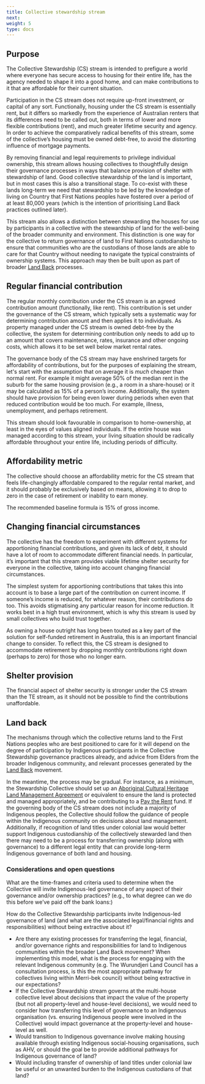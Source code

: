 ```yaml
---
title: Collective stewardship stream
next: 
weight: 5
type: docs
---
```


## Purpose

The Collective Stewardship (CS) stream is intended to prefigure a world where everyone has secure access to housing for their entire life, has the agency needed to shape it into a good home, and can make contributions to it that are affordable for their current situation. 

Participation in the CS stream does not require up-front investment, or capital of any sort. Functionally, housing under the CS stream is essentially rent, but it differs so markedly from the experience of Australian renters that its differences need to be called out, both in terms of lower and more flexible contributions (rent), and much greater lifetime security and agency. In order to achieve the comparatively radical benefits of this stream, some of the collective’s housing must be owned debt-free, to avoid the distorting influence of mortgage payments.

By removing financial and legal requirements to privilege individual ownership, this stream allows housing collectives to thoughtfully design their governance processes in ways that balance provision of shelter with stewardship of land. Good collective stewardship of the land is important, but in most cases this is also a transitional stage. To co-exist with these lands long-term we need that stewardship to be led by the knowledge of living on Country that First Nations peoples have fostered over a period of at least 80,000 years (which is the intention of prioritising Land Back practices outlined later). 

This stream also allows a distinction between stewarding the houses for use by participants in a collective with the stewardship of land for the well-being of the broader community and environment. This distinction is one way for the collective to return governance of land to First Nations custodianship to ensure that communities who are the custodians of those lands are able to care for that Country without needing to navigate the typical constraints of ownership systems. This approach may then be built upon as part of broader [Land Back](https://www.commonground.org.au/article/land-back) processes.

## Regular financial contribution

The regular monthly contribution under the CS stream is an agreed contribution amount (functionally, like rent). This contribution is set under the governance of the CS stream, which typically sets a systematic way for determining contribution amount and then applies it to individuals. As property managed under the CS stream is owned debt-free by the collective, the system for determining contribution only needs to add up to an amount that covers maintenance, rates, insurance and other ongoing costs, which allows it to be set well below market rental rates.

The governance body of the CS stream may have enshrined targets for affordability of contributions, but for the purposes of explaining the stream, let's start with the assumption that on average it is *much* cheaper than normal rent. For example it might average 50% of the median rent in the suburb for the same housing provision (e.g., a room in a share-house) or it may be calculated as 15% of a person’s income. Additionally, the system should have provision for being even lower during periods when even that reduced contribution would be too much. For example, illness, unemployment, and perhaps retirement. 

This stream should look favourable in comparison to home-ownership, at least in the eyes of values aligned individuals. If the entire house was managed according to this stream, your living situation should be radically affordable throughout your entire life, including periods of difficulty. 

## Affordability metric

The collective should choose an affordability metric for the CS stream that feels life-changingly affordable compared to the regular rental market, and it should probably be exclusively based on means, allowing it to drop to zero in the case of retirement or inability to earn money.

The recommended baseline formula is 15% of gross income.

## Changing financial circumstances

The collective has the freedom to experiment with different systems for apportioning financial contributions, and given its lack of debt, it should have a lot of room to accommodate different financial needs. In particular, it’s important that this stream provides viable lifetime shelter security for everyone in the collective, taking into account changing financial circumstances. 

The simplest system for apportioning contributions that takes this into account is to base a large part of the contribution on current income. If someone’s income is reduced, for whatever reason, their contributions do too. This avoids stigmatising any particular reason for income reduction. It works best in a high trust environment, which is why this stream is used by small collectives who build trust together.

As owning a house outright has long been touted as a key part of the solution for self-funded retirement in Australia, this is an important financial change to consider. To reflect this, the CS stream is designed to accommodate retirement by dropping monthly contributions right down (perhaps to zero) for those who no longer earn. 

## Shelter provision

The financial aspect of shelter security is stronger under the CS stream than the TE stream, as it should not be possible to find the contributions unaffordable.

## Land back  

The mechanisms through which the collective returns land to the First Nations peoples who are best positioned to care for it will depend on the degree of participation by Indigenous participants in the Collective Stewardship governance practices already, and advice from Elders from the broader Indigenous community, and relevant processes generated by the [Land Back](https://www.commonground.org.au/article/land-back) movement. 

In the meantime, the process may be gradual. For instance, as a minimum, the Stewardship Collective should set up an [Aboriginal Cultural Heritage Land Management Agreement](https://www.firstpeoplesrelations.vic.gov.au/aboriginal-cultural-heritage-land-management-agreements) or equivalent to ensure the land is protected and managed appropriately, and be contributing to a [Pay the Rent](https://paytherent.net.au/practicalities/) fund. If the governing body of the CS stream does not include a majority of Indigenous peoples, the Collective should follow the guidance of people within the Indigenous community on decisions about land management. Additionally, if recognition of land titles under colonial law would better support Indigenous custodianship of the collectively stewarded land then there may need to be a process for transferring ownership (along with governance) to a different legal entity that can provide long-term Indigenous governance of both land and housing.

### Considerations and open questions 
 
 What are the time-frames and criteria used to determine when the Collective will invite Indigenous-led governance of any aspect of their governance and/or ownership practices? (e.g., to what degree can we do this before we’ve paid off the bank loans:)
 
 How do the Collective Stewardship participants invite Indigenous-led governance of land (and what are the associated legal/financial rights and responsibilities) without being extractive about it?
  * Are there any existing processes for transferring the legal, financial, and/or governance rights and responsibilities for land to Indigenous communities within the broader Land Back movement? 
  When implementing this model, what is the process for engaging with the relevant Indigenous community (e.g. The Wurundjeri Land Council has a consultation process, is this the most appropriate pathway for collectives living within Merri-bek council) without being extractive in our expectations?
  * If the Collective Stewardship stream governs at the multi-house collective level about decisions that impact the value of the property (but not all property-level and house-level decisions), we would need to consider how transferring this level of governance to an Indigenous organisation (vs. ensuring Indigenous people were involved in the Collective) would impact governance at the property-level and house-level as well.   
  * Would transition to Indigenous governance involve making housing available through existing Indigenous social-housing organisations, such as AHV, or should the goal be to provide additional pathways for Indigenous governance of land? 
  * Would including transfer of ownership of land titles under colonial law be useful or an unwanted burden to the Indigenous custodians of that land?


